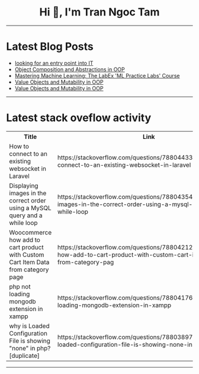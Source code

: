 <h1 align="center">Hi 👋, I'm Tran Ngoc Tam</h1>

---

# Latest Blog Posts 
<!-- BLOG-POST-LIST:START -->
- [looking for an entry point into IT](https://dev.to/torajuro/looking-for-an-entry-point-into-it-1c9p)
- [Object Composition and Abstractions in OOP](https://dev.to/ghulam_mujtaba_247/object-composition-and-abstractions-in-oop-ihk)
- [Mastering Machine Learning: The LabEx &#39;ML Practice Labs&#39; Course](https://dev.to/labex/mastering-machine-learning-the-labex-ml-practice-labs-course-390g)
- [Value Objects and Mutability in OOP](https://dev.to/ghulam_mujtaba_247/value-objects-and-mutability-in-oop-3chc)
- [Value Objects and Mutability in OOP](https://dev.to/ghulam_mujtaba_247/value-objects-and-mutability-in-oop-2clf)
<!-- BLOG-POST-LIST:END -->

---

# Latest stack oveflow activity
<table>
  <tr><th>Title</th><th>Link</th></tr>
  <!-- STACKOVERFLOW:START --><tr><td>How to connect to an existing websocket in Laravel</td><td>https://stackoverflow.com/questions/78804433/how-to-connect-to-an-existing-websocket-in-laravel</td></tr><tr><td>Displaying images in the correct order using a MySQL query and a while loop</td><td>https://stackoverflow.com/questions/78804354/displaying-images-in-the-correct-order-using-a-mysql-query-and-a-while-loop</td></tr><tr><td>Woocommerce how add to cart product with Custom Cart Item Data from category page</td><td>https://stackoverflow.com/questions/78804212/woocommerce-how-add-to-cart-product-with-custom-cart-item-data-from-category-pag</td></tr><tr><td>php not loading mongodb extension in xampp</td><td>https://stackoverflow.com/questions/78804176/php-not-loading-mongodb-extension-in-xampp</td></tr><tr><td>why is Loaded Configuration File is showing &quot;none&quot; in php? [duplicate]</td><td>https://stackoverflow.com/questions/78803897/why-is-loaded-configuration-file-is-showing-none-in-php</td></tr><!-- STACKOVERFLOW:END -->
</table>

---


